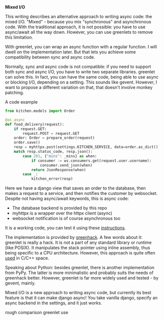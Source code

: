**Mixed I/O**

This writing describes an alternative approach to writing async code: the 
mixed I/O. "Mixed" - because you mix "synchronous" and asynchronous 
code. With the traditional approach, it is not possible: you have to use 
async/await all 
the way down. However, you can use greenlets to remove this limitation.

With greenlet, you can wrap an async function with a 
regular function. I will dwell on the implementation later. But that lets 
you achieve some compatibility between sync and async code.

Normally, sync and async code is not compatible: if you
need to support both sync and async I/O, you have to write two separate libraries.
greenlet can solve this. In fact, you 
can have the same code, being able to use async or blocking I/O, depending on a 
setting. 
This sounds like gevent. However, I want to propose a different variation on 
that, that doesn't involve monkey patching.

A code example

```python
from kitchen.models import Order

@as_async
def food_delivery(request):
    if request.GET:
        request.POST = request.GET
    order: Order = prepare_order(request)
    order.save()
    resp = myhttpx.post(settings.KITCHEN_SERVICE, data=order.as_dict())
    match resp.status_code, resp.json():
        case 201, {"mins": _mins} as when:
            if consumer := ws.consumers.get(request.user.username):
                consumer.send_json(when)
            return JsonResponse(when)
        case _:
            kitchen_error(resp)
```

Here we have a django view that saves an order to the database, then makes a 
request to a service, and then notifies the customer by websocket.
Despite not having async/await keywords, this is async code:

- The database backend is provided by this repo
- myhttpx is a wrapper over the httpx client (async)
- websocket notification is of course asynchronous too

It is a working code, you can test it using these
[instructions](https://github.com/Bi-Coloured-Python-Rock-Snake/pgbackend).

The implementation is provided by
[greenhack](https://github.com/Bi-Coloured-Python-Rock-Snake/greenhack).
A few words about it: greenlet is really a hack. It is 
not a part of any standard library or runtime (like POSIX). It manipulates the 
stack 
pointer using inline assembly, thus being specific to a CPU architecture.
However, this approach is quite often
[used](https://en.wikipedia.org/wiki/Coroutine#C)
in C/C++ space.

Speaking about Python: besides greenlet, there is another implementation 
from PyPy. The latter is more minimalistic and probably suits the needs of 
greenhack better. However, greenlet is far more widely used and tested - by 
gevent, mainly.

Mixed I/O is a new approach to writing async code, but currently its best 
feature is that it can make django async! You take vanilla django, specify 
an async backend in the settings, and it just works.

rough comparison greenlet use